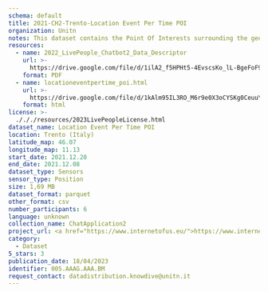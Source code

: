 ```yaml
---
schema: default
title: 2021-CH2-Trento-Location Event Per Time POI
organization: Unitn
notes: This dataset contains the Point Of Interests surrounding the geocoordinates of where the phone is located. POI extracted every 5 minutes. The dataset was collected as part of the WeNet project, a Horizon 2020 funded project that aims at developing a diversity-aware, machine-mediated paradigm for social interactions.
resources:
  - name: 2022_LivePeople_Chatbot2_Data_Descriptor
    url: >-
      https://drive.google.com/file/d/1ilA2_f5HPHt5-4EvscsKo_lL-BgeFoF9/view?usp=sharing
    format: PDF
  - name: locationeventpertime_poi.html
    url: >-
      https://drive.google.com/file/d/1kAlm95IL3RO_M6r9e0X3oCYSKg0CeuuY/view?usp=sharing
    format: html
license: >-
  ./././resources/2023LivePeopleLicense.html
dataset_name: Location Event Per Time POI
location: Trento (Italy)
latitude_map: 46.07
longitude_map: 11.13
start_date: 2021.12.20
end_date: 2021.12.08
dataset_type: Sensors
sensor_type: Position
size: 1,69 MB
dataset_format: parquet
other_format: csv
number_participants: 6
language: unknown
collection_name: ChatApplication2
project_url: <a href="https://www.internetofus.eu/">https://www.internetofus.eu/</a>
category:
  - Dataset
5_stars: 3
publication_date: 18/04/2023
identifier: 005.AAAG.AAA.BM
request_contact: datadistribution.knowdive@unitn.it
---
```

